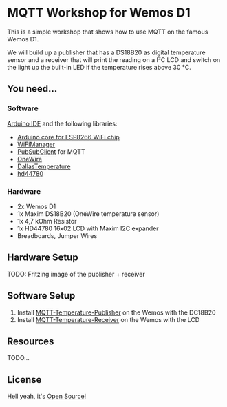 # MQTT Workshop for Wemos D1

This is a simple workshop that shows how to use MQTT on the famous Wemos D1.

We will build up a publisher that has a DS18B20 as digital temperature sensor and a receiver that will print the reading on a I²C LCD and switch on the light up the built-in LED if the temperature rises above 30 °C.

## You need...

### Software

[Arduino IDE](https://www.arduino.cc/en/Main/Software) and the following libraries:

 * [Arduino core for ESP8266 WiFi chip](https://github.com/esp8266/Arduino)
 * [WiFiManager](https://github.com/tzapu/WiFiManager)
 * [PubSubClient](https://pubsubclient.knolleary.net/) for MQTT
 * [OneWire](https://www.pjrc.com/teensy/td_libs_OneWire.html)
 * [DallasTemperature](https://github.com/milesburton/Arduino-Temperature-Control-Library)
 * [hd44780](https://github.com/duinoWitchery/hd44780)

### Hardware

 * 2x Wemos D1
 * 1x Maxim DS18B20 (OneWire temperature sensor)
 * 1x 4,7 kOhm Resistor
 * 1x HD44780 16x02 LCD with Maxim I2C expander
 * Breadboards, Jumper Wires

## Hardware Setup

TODO: Fritzing image of the publisher + receiver

## Software Setup

 1. Install [MQTT-Temperature-Publisher](MQTT-Temperature-Publisher) on the Wemos with the DC18B20
 2. Install [MQTT-Temperature-Receiver](MQTT-Temperature-Receiver) on the Wemos with the LCD

## Resources

TODO...

## License

Hell yeah, it's [Open Source](LICENSE)!
